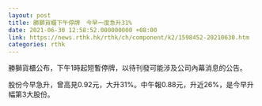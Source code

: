 ```yaml
---
layout: post
title: 勝獅貨櫃下午停牌　今早一度急升31%
date: 2021-06-30 12:58:52.000000000 +08:00
link: https://news.rthk.hk/rthk/ch/component/k2/1598452-20210630.htm
categories: rthk
---
```


勝獅貨櫃公布，下午1時起短暫停牌，以待刊發可能涉及公司內幕消息的公告。

股份今早急升，曾高見0.92元，大升31%。中午報0.88元，升近26%，是今早升幅第3大股份。
